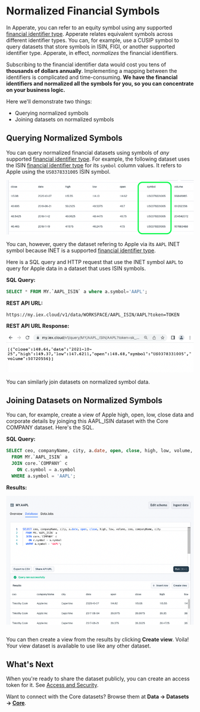 # Normalized Financial Symbols

In Apperate, you can refer to an equity symbol using any supported [financial identifier type](../../reference/financial-identifiers.md). Apperate relates equivalent symbols across different identifier types. You can, for example, use a CUSIP symbol to query datasets that store symbols in ISIN, FIGI, or another supported identifier type. Apperate, in effect, *normalizes* the financial identifiers.

Subscribing to the financial identifier data would cost you tens of **thousands of dollars annually**. Implementing a mapping between the identifiers is complicated and time-consuming. **We have the financial identifiers and normalized all the symbols for you, so you can concentrate on your business logic.**

Here we'll demonstrate two things:

- Querying normalized symbols
- Joining datasets on normalized symbols

## Querying Normalized Symbols

You can query normalized financial datasets using symbols of *any* supported [financial identifier type](../../reference/financial-identifiers.md). For example, the following dataset uses the ISIN [financial identifier type](../../reference/financial-identifiers.md) for its `symbol` column values. It refers to Apple using the `US0378331005` ISIN symbol.

![](./using-normalized-financial-data/apple-isin.png)

You can, however, query the dataset refering to Apple via its `AAPL` INET symbol because INET is a supported [financial identifier type](../../reference/financial-identifiers.md). 

Here is a SQL query and HTTP request that use the INET symbol `AAPL` to query for Apple data in a dataset that uses ISIN symbols.

**SQL Query:**

```sql
SELECT * FROM MY.`AAPL_ISIN` a where a.symbol='AAPL';
```

**REST API URL:**

```
https://my.iex.cloud/v1/data/WORKSPACE/AAPL_ISIN/AAPL?token=TOKEN
```

**REST API URL Response:**

![](./using-normalized-financial-data/apple-isin-query-url-response.png)

You can similarly join datasets on normalized symbol data.

## Joining Datasets on Normalized Symbols

You can, for example, create a view of Apple high, open, low, close data and corporate details by joinging this AAPL_ISIN dataset with the Core COMPANY dataset. Here's the SQL.

**SQL Query:**

```sql
SELECT ceo, companyName, city, a.date, open, close, high, low, volume, ceo, companyName, city
  FROM MY.`AAPL_ISIN` a
  JOIN core.`COMPANY` c
    ON c.symbol = a.symbol 
  WHERE a.symbol = 'AAPL';
```

**Results:**

![](./using-normalized-financial-data/join-aapl-w-isin-symbol.png)

``` {important} WHERE clauses and ON clauses must only operate on indexed properties (columns). See the Unique Index components [here](../managing-your-data/understanding-datasets.md#indexing-with-unique-index).
```

You can then create a view from the results by clicking **Create view**. Voila! Your view dataset is available to use like any other dataset.

## What's Next

When you're ready to share the dataset publicly, you can create an access token for it. See [Access and Security](../../administration/access-and-security.md).

Want to connect with the Core datasets? Browse them at **Data &rarr; Datasets &rarr; [Core](https://iexcloud.io/console/datasets/CORE)**.